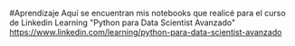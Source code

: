 #Aprendizaje
Aquí se encuentran mis notebooks que realicé para el curso de Linkedin Learning "Python para Data Scientist Avanzado" https://www.linkedin.com/learning/python-para-data-scientist-avanzado
